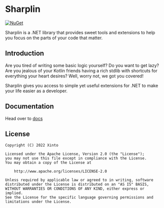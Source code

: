﻿# Sharplin
[![NuGet](https://img.shields.io/nuget/v/Xinto.Sharplin.svg)](https://www.nuget.org/packages/Xinto.Sharplin/)

Sharplin is a .NET library that provides sweet tools and extensions to help you focus on the parts of your code that matter.

Introduction
-----------
Are you tired of writing some basic logic yourself? Do you want to get lazy? Are you jealous of your Kotlin friends
having a rich stdlib with shortcuts for everything your heart desires? Well, worry not, we got you covered!

Sharplin gives you access to simple yet useful extensions for .NET to make your life easier as a developer.

Documentation
--------
Head over to [docs](Docs)

License
-------

```
Copyright (C) 2022 Xinto

Licensed under the Apache License, Version 2.0 (the "License");
you may not use this file except in compliance with the License.
You may obtain a copy of the License at

    http://www.apache.org/licenses/LICENSE-2.0

Unless required by applicable law or agreed to in writing, software
distributed under the License is distributed on an "AS IS" BASIS,
WITHOUT WARRANTIES OR CONDITIONS OF ANY KIND, either express or implied.
See the License for the specific language governing permissions and
limitations under the License.
```